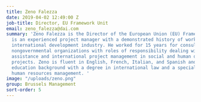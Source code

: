 ```yaml
---
title: Zeno Falezza
date: 2019-04-02 12:49:00 Z
job-title: Director, EU Framework Unit
email: zeno_falezza@dai.com
summary: 'Zeno Falezza is the Director of the European Union (EU) Framework Unit and
  is an experienced project manager with a demonstrated history of working in the
  international development industry. He worked for 15 years for consultancies and
  nongovernmental organizations with roles of responsibility dealing with technical
  assistance and international project management in social and human development
  projects. Zeno is fluent in English, French, Italian, and Spanish and has a strong
  education background with a degree in international law and a specialization in
  human resources management. '
image: "/uploads/zeno.png"
group: Brussels Management
sort-order: 5
---
```


